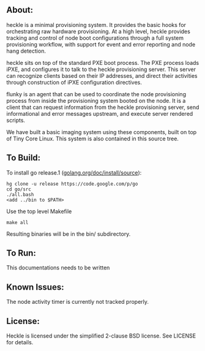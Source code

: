 
About: 
------

heckle is a minimal provisioning system. It provides the basic hooks
for orchestrating raw hardware provisioning. At a high level, heckle
provides tracking and control of node boot configurations through a
full system provisioning workflow, with support for event and error
reporting and node hang detection. 

heckle sits on top of the standard PXE boot process. The PXE process
loads iPXE, and configures it to talk to the heckle provisioning
server. This server can recognize clients based on their IP addresses,
and direct their activities through construction of iPXE configuration
directives. 

flunky is an agent that can be used to coordinate the node
provisioning process from inside the provisioning system booted on the
node. It is a client that can request information from the heckle
provisioning server, send informational and error messages upstream,
and execute server rendered scripts. 

We have built a basic imaging system using these components, built on
top of Tiny Core Linux. This system is also contained in this source
tree. 

To Build:
---------

To install go release.1 ([golang.org/doc/install/source](http://golang.org/doc/install/source)):
    
    hg clone -u release https://code.google.com/p/go
    cd go/src
    ./all.bash
    <add ../bin to $PATH>

Use the top level Makefile

    make all

Resulting binaries will be in the bin/ subdirectory.

To Run:
-------

This documentations needs to be written

Known Issues:
-------------

The node activity timer is currently not tracked properly.

License:
--------

Heckle is licensed under the simplified 2-clause BSD license. See
LICENSE for details.
